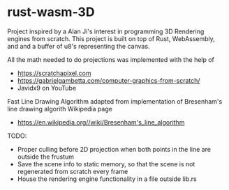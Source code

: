 # rust-wasm-3D

Project inspired by a Alan Ji's interest in programming 3D Rendering engines from scratch.
This project is built on top of Rust, WebAssembly, and and a buffer of u8's representing the canvas.

All the math needed to do projections was implemented with the help of 
- https://scratchapixel.com
- https://gabrielgambetta.com/computer-graphics-from-scratch/
- Javidx9 on YouTube

Fast Line Drawing Algorithm adapted from implementation of Bresenham's line drawing algorith Wikipedia page
- https://en.wikipedia.org//wiki/Bresenham's_line_algorithm

TODO:
- Proper culling before 2D projection when both points in the line are outside the frustum
- Save the scene info to static memory, so that the scene is not regenerated from scratch every frame
- House the rendering engine functionality in a file outside lib.rs
